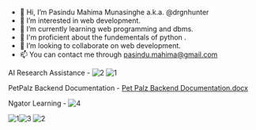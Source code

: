 - 👋 Hi, I’m Pasindu Mahima Munasinghe a.k.a. @drgnhunter 
- 👀 I’m interested in web development.
- 🌱 I’m currently learning web programming and dbms.
- 🌱 I'm proficient about the fundementals of python .
- 💞️ I’m looking to collaborate on web development.
- 📫 You can contact me through pasindu.mahima@gmail.com


<!---
drgnhunter/drgnhunter is a ✨ special ✨ repository because its `README.md` (this file) appears on your GitHub profile.
You can click the Preview link to take a look at your changes.
--->
AI Research Assistance - 
![2](https://github.com/drgnhunter/drgnhunter/assets/112725685/c707dfb6-a585-400b-8b89-f5e859e9728b)
![1](https://github.com/drgnhunter/drgnhunter/assets/112725685/5a2d5e56-96e1-4524-a80f-6f874880bed9)

PetPalz Backend Documentation - 
[Pet Palz Backend Documentation.docx](https://github.com/drgnhunter/drgnhunter/files/13695464/Pet.Palz.Backend.Documentation.docx)

Ngator Learning - 
![4](https://github.com/drgnhunter/drgnhunter/assets/112725685/f063cfd7-ece8-4c2d-a06e-75d066bf6f5e)


![1](https://github.com/drgnhunter/drgnhunter/assets/112725685/ab9d0569-86e3-44c7-8316-b761ce8cc4ee)![3](https://github.com/drgnhunter/drgnhunter/assets/112725685/93aab533-4ac7-4ce2-b113-609250cb8beb)
![2](https://github.com/drgnhunter/drgnhunter/assets/112725685/56862a54-0d1a-4de6-a938-2c48821939b5)

